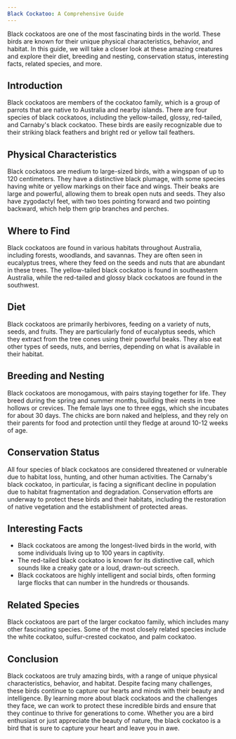 ```yaml
---
Black Cockatoo: A Comprehensive Guide
---
```


Black cockatoos are one of the most fascinating birds in the world. These birds are known for their unique physical characteristics, behavior, and habitat. In this guide, we will take a closer look at these amazing creatures and explore their diet, breeding and nesting, conservation status, interesting facts, related species, and more.

## Introduction

Black cockatoos are members of the cockatoo family, which is a group of parrots that are native to Australia and nearby islands. There are four species of black cockatoos, including the yellow-tailed, glossy, red-tailed, and Carnaby's black cockatoo. These birds are easily recognizable due to their striking black feathers and bright red or yellow tail feathers.

## Physical Characteristics

Black cockatoos are medium to large-sized birds, with a wingspan of up to 120 centimeters. They have a distinctive black plumage, with some species having white or yellow markings on their face and wings. Their beaks are large and powerful, allowing them to break open nuts and seeds. They also have zygodactyl feet, with two toes pointing forward and two pointing backward, which help them grip branches and perches.

## Where to Find

Black cockatoos are found in various habitats throughout Australia, including forests, woodlands, and savannas. They are often seen in eucalyptus trees, where they feed on the seeds and nuts that are abundant in these trees. The yellow-tailed black cockatoo is found in southeastern Australia, while the red-tailed and glossy black cockatoos are found in the southwest.

## Diet

Black cockatoos are primarily herbivores, feeding on a variety of nuts, seeds, and fruits. They are particularly fond of eucalyptus seeds, which they extract from the tree cones using their powerful beaks. They also eat other types of seeds, nuts, and berries, depending on what is available in their habitat.

## Breeding and Nesting

Black cockatoos are monogamous, with pairs staying together for life. They breed during the spring and summer months, building their nests in tree hollows or crevices. The female lays one to three eggs, which she incubates for about 30 days. The chicks are born naked and helpless, and they rely on their parents for food and protection until they fledge at around 10-12 weeks of age.

## Conservation Status

All four species of black cockatoos are considered threatened or vulnerable due to habitat loss, hunting, and other human activities. The Carnaby's black cockatoo, in particular, is facing a significant decline in population due to habitat fragmentation and degradation. Conservation efforts are underway to protect these birds and their habitats, including the restoration of native vegetation and the establishment of protected areas.

## Interesting Facts

-   Black cockatoos are among the longest-lived birds in the world, with some individuals living up to 100 years in captivity.
-   The red-tailed black cockatoo is known for its distinctive call, which sounds like a creaky gate or a loud, drawn-out screech.
-   Black cockatoos are highly intelligent and social birds, often forming large flocks that can number in the hundreds or thousands.

## Related Species

Black cockatoos are part of the larger cockatoo family, which includes many other fascinating species. Some of the most closely related species include the white cockatoo, sulfur-crested cockatoo, and palm cockatoo.

## Conclusion

Black cockatoos are truly amazing birds, with a range of unique physical characteristics, behavior, and habitat. Despite facing many challenges, these birds continue to capture our hearts and minds
with their beauty and intelligence. By learning more about black cockatoos and the challenges they face, we can work to protect these incredible birds and ensure that they continue to thrive for generations to come. Whether you are a bird enthusiast or just appreciate the beauty of nature, the black cockatoo is a bird that is sure to capture your heart and leave you in awe.
